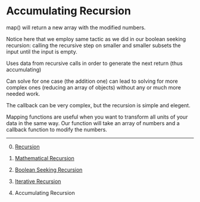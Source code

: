 # Accumulating Recursion

map() will return a new array with the modified numbers.

Notice here that we employ same tactic as we did in our boolean seeking recursion: calling the recursive step on smaller and smaller subsets the input until the input is empty.

Uses data from recursive calls in order to generate the next return (thus accumulating)

Can solve for one case (the addition one) can lead to solving for more complex ones (reducing an array of objects) without any or much more needed work.

The callback can be very complex, but the recursion is simple and elegent.


Mapping functions are useful when you want to transform all units of your data in the same way. Our function will take an array of numbers and a callback function to modify the numbers.


___________________________

0) [Recursion](https://github.com/parkerlewis9/Recursion)

1) [Mathematical Recursion](../m1_Mathematical_factorial)

2) [Boolean Seeking Recursion](../m2_BooleanSeeking_isaPalindrome)

3) [Iterative Recursion](../m3_IterativeCallback_reduce)

4) Accumulating Recursion
